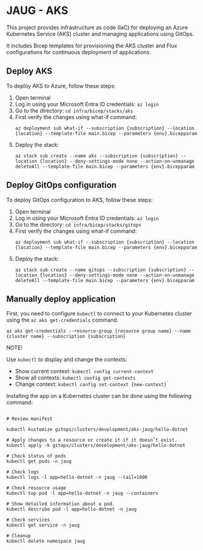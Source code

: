 # JAUG - AKS

This project provides infrastructure as code (IaC) for deploying an Azure Kubernetes Service (AKS) cluster and managing applications using GitOps. 

It includes Bicep templates for provisioning the AKS cluster and Flux configurations for continuous deployment of applications.

## Deploy AKS

To deploy AKS to Azure, follow these steps:

1. Open terminal
2. Log in using your Microsoft Entra ID credentials: `az login`
3. Go to the directory: `cd infra/bicep/stacks/aks`
4. First verify the changes using what-if command: 
    ```shell
    az deployment sub what-if --subscription {subscription} --location {location} --template-file main.bicep --parameters {env}.bicepparam
    ```
5. Deploy the stack: 
    ```shell
    az stack sub create --name aks --subscription {subscription} --location {location} --deny-settings-mode none --action-on-unmanage deleteAll --template-file main.bicep --parameters {env}.bicepparam
    ```

## Deploy GitOps configuration

To deploy GitOps configuration to AKS, follow these steps:

1. Open terminal
2. Log in using your Microsoft Entra ID credentials: `az login`
3. Go to the directory: `cd infra/bicep/stacks/gitops`
4. First verify the changes using what-if command: 
    ```shell
    az deployment sub what-if --subscription {subscription} --location {location} --template-file main.bicep --parameters {env}.bicepparam
    ```
5. Deploy the stack: 
    ```shell
    az stack sub create --name gitops --subscription {subscription} --location {location} --deny-settings-mode none --action-on-unmanage deleteAll --template-file main.bicep --parameters {env}.bicepparam
    ```

## Manually deploy application

First, you need to configure `kubectl` to connect to your Kubernetes cluster using the `az aks get-credentials` command.

```shell
az aks get-credentials --resource-group {resource group name} --name {cluster name} --subscription {subscription}
```

NOTE! 

Use `kubectl` to display and change the contexts:

* Show current context: `kubectl config current-context`
* Show all contexts: `kubectl config get-contexts`
* Change context: `kubectl config set-context {new-context}`

Installing the app on a Kubernetes cluster can be done using the following command:

```shell

# Review manifest

kubectl kustomize gitops/clusters/development/aks-jaug/hello-dotnet 

# Apply changes to a resource or create it if it doesn’t exist.
kubectl apply -k gitops/clusters/development/aks-jaug/hello-dotnet 

```


```shell
# Check status of pods
kubectl get pods -n jaug

# Check logs
kubectl logs -l app=hello-dotnet -n jaug --tail=1000

# Check resource usage
kubectl top pod -l app=hello-dotnet -n jaug --containers

# Show detailed information about a pod.
kubectl describe pod -l app=hello-dotnet -n jaug

# Check services
kubectl get service -n jaug

# Cleanup
kubectl delete namespace jaug
```